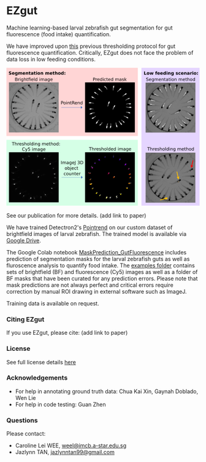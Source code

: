 # EZgut
Machine learning-based larval zebrafish gut segmentation for gut fluorescence (food intake) quantification.

We have improved upon [this](https://elifesciences.org/articles/43775) previous thresholding protocol for gut fluorescence quantification. Critically, EZgut does not face the problem of data loss in low feeding conditions.

![Graphical abstract](./graphical_abstract.png)

See our publication for more details. (add link to paper)

We have trained Detectron2's [Pointrend](https://github.com/facebookresearch/detectron2/tree/main/projects/PointRend) on our custom dataset of brightfield images of larval zebrafish. The trained model is available via [Google Drive](https://drive.google.com/file/d/1-4Mr0_6xhiZh5QW7IjN8P-Jx1UKQBxbG/view?usp=sharing).

The Google Colab notebook [MaskPrediction_GutFluorescence](./MaskPrediction_FluorescenceAnalysis_v1.ipynb) includes prediction of segmentation masks for the larval zebrafish guts as well as fluroscence analysis to quantify food intake. The [examples folder](./examples/) contains sets of brightfield (BF) and fluorescence (Cy5) images as well as a folder of BF masks that have been curated for any prediction errors. Please note that mask predictions are not always perfect and critical errors require correction by manual ROI drawing in external software such as ImageJ.

Training data is available on request.

### Citing EZgut
If you use EZgut, please cite: (add link to paper)

### License
See full license details [here](./LICENSE)

### Acknowledgements
* For help in annotating ground truth data: Chua Kai Xin, Gaynah Doblado, Wen Lie
* For help in code testing: Guan Zhen

### Questions
Please contact:
* Caroline Lei WEE, weel@imcb.a-star.edu.sg
* Jazlynn TAN, jazlynntan99@gmail.com

